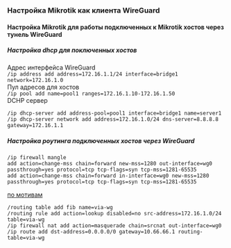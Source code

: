 ### Настройка Mikrotik как клиента WireGuard  



#### Настройка Mikrotik для работы подключенных к Mikrotik хостов через тунель WireGuard  
##### Настройка dhcp для поключенных хостов  
Адрес интерфейса WireGuard  
```/ip address add address=172.16.1.1/24 interface=bridge1 network=172.16.1.0```   
Пул адресов для хостов  
```/ip pool add name=pool1 ranges=172.16.1.10-172.16.1.50```   
DCHP сервер  
```
/ip dhcp-server add address-pool=pool1 interface=bridge1 name=server1
/ip dhcp-server network add address=172.16.1.0/24 dns-server=8.8.8.8 gateway=172.16.1.1
```

##### Настройка роутинга подключенных хостов через WireGuard  
```
/ip firewall mangle
add action=change-mss chain=forward new-mss=1280 out-interface=wg0 passthrough=yes protocol=tcp tcp-flags=syn tcp-mss=1281-65535
add action=change-mss chain=forward in-interface=wg0 new-mss=1280 passthrough=yes protocol=tcp tcp-flags=syn tcp-mss=1281-65535
```

[по мотивам](https://forum.mikrotik.com/viewtopic.php?t=169011#p829164)  
```
/routing table add fib name=via-wg
/routing rule add action=lookup disabled=no src-address=172.16.1.0/24 table=via-wg
/ip firewall nat add action=masquerade chain=srcnat out-interface=wg0
/ip route add dst-address=0.0.0.0/0 gateway=10.66.66.1 routing-table=via-wg
```
